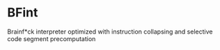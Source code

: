 BFint
=====

Brainf*ck interpreter optimized with instruction collapsing and selective code segment precomputation
